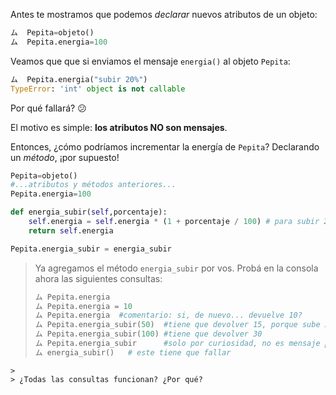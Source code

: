 Antes te mostramos que podemos *declarar* nuevos atributos de un objeto:

```python
ム  Pepita=objeto()
ム  Pepita.energia=100
```

Veamos que que si enviamos el mensaje `energia()` al objeto `Pepita`:

```python
ム  Pepita.energia("subir 20%")
TypeError: 'int' object is not callable
```
Por qué fallará? :confused:

El motivo es simple: **los atributos NO son mensajes**.

Entonces, ¿cómo podríamos incrementar la energía de `Pepita`? Declarando un *método*, ¡por supuesto!

```python
Pepita=objeto()
#...atributos y métodos anteriores...
Pepita.energia=100

def energia_subir(self,porcentaje):
    self.energia = self.energia * (1 + porcentaje / 100) # para subir 25%, multiplicamos por 1.25
    return self.energia 

Pepita.energia_subir = energia_subir
```

> Ya agregamos el método `energia_subir` por vos. Probá en la consola ahora las siguientes consultas:
>
> ```python
> ム Pepita.energia
> ム Pepita.energia = 10
> ム Pepita.energia  #comentario: si, de nuevo... devuelve 10?
> ム Pepita.energia_subir(50)  #tiene que devolver 15, porque sube 50% 
> ム Pepita.energia_subir(100) #tiene que devolver 30
> ム Pepita.energia_subir      #solo por curiosidad, no es mensaje porque le falta el ()
> ム energia_subir()   # este tiene que fallar
```
>
> ¿Todas las consultas funcionan? ¿Por qué?
